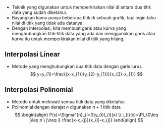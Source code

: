 - Teknik yang digunakan untuk memperkirakan nilai di antara dua titik data yang sudah diketahui. 
- Bayangkan kamu punya beberapa titik di sebuah grafik, tapi ingin tahu nilai di titik yang tidak ada datanya. 
- Dengan interpolasi, kita membuat garis atau kurva yang menghubungkan titik-titik data yang ada dan menggunakan garis atau kurva itu untuk memperkirakan nilai di titik yang hilang. 
## Interpolasi Linear
- Metode yang menghubungkan dua titik data dengan garis lurus.
$$
y=y_{1}+\frac{(x-x_{1})(y_{2}-y_{1})}{x_{2}-x_{1}}
$$
## Interpolasi Polinomial
- Metode untuk melewati semua titik data yang diketahui.
- Polinomial dengan derajat $n$ digunakan $n+1$ titik data
$$
\begin{align}
P(x)=\Sigma^{n}_{i=0}y_{i}l_{i}(x)  \\
l_{i}(x)=\Pi_{0\leq j\leq n \ j\neq i} \frac{x-x_{j}}{x_{i}-x_{j}}
\end{align}
$$

